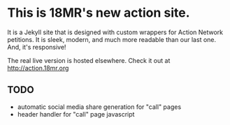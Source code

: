# This is 18MR's new action site.

It is a Jekyll site that is designed with custom wrappers for Action Network petitions. It is sleek, modern, and much more readable than our last one. And, it's responsive!

The real live version is hosted elsewhere. Check it out at http://action.18mr.org

## TODO

- automatic social media share generation for "call" pages
- header handler for "call" page javascript
